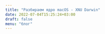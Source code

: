 ```yaml
---
title: "Разбираем ядро macOS - XNU Darwin"
date: 2022-07-04T15:25:24+03:00
draft: false
menu: "блог"
---
```

